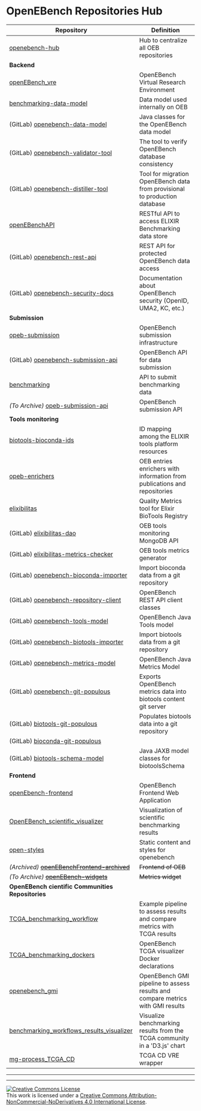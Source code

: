 # OpenEBench Repositories Hub

| **Repository**                                                                     | **Definition**                                                            |
| ---------------------------------------------------------------------------------- | ------------------------------------------------------------------------- |
| [openebench-hub][openebench-hub-link]                                              | Hub to centralize all OEB repositories                                    |
| **Backend**                                                                        |
| [openEBench_vre][openEBench_vre-link]                                              | OpenEBench Virtual Research Environment                                   |
| [benchmarking-data-model][benchmarking-data-model-link]                            | Data model used internally on OEB                                         |
| (GitLab) [openebench-data-model][openebench-data-model-link]                       | Java classes for the OpenEBench data model                                |
| (GitLab) [openebench-validator-tool][openebench-validator-tool-link]               | The tool to verify OpenEBench database consistency                        |
| (GitLab) [openebench-distiller-tool][openebench-distiller-tool-link]               | Tool for migration OpenEBench data from provisional to production database |
| [openEBenchAPI][openEBenchAPI-link]                                                | RESTful API to access ELIXIR Benchmarking data store                      |
| (GitLab) [openebench-rest-api][openebench-rest-api-link]                           | REST API for protected OpenEBench data access                             |
| (GitLab) [openebench-security-docs][openebench-security-docs-link]                 | Documentation about OpenEBench security (OpenID, UMA2, KC, etc.)          |
| **Submission**                                                                     |                                                                           |
| [opeb-submission][opeb-submission-link]                                            | OpenEBench submission infrastructure                                      |
| (GitLab) [openebench-submission-api][openebench-submission-api-link]               | OpenEBench API for data submission                                        |
| [benchmarking][benchmarking-link]                                                  | API to submit benchmarking data                                           |
| _(To Archive)_ [opeb-submission-api][opeb-submission-api-link]                     | OpenEBench submission API                                                 |
| **Tools monitoring**                                                               |
| [biotools-bioconda-ids][biotools-bioconda-ids-link]                                | ID mapping among the ELIXIR tools platform resources                      |
| [opeb-enrichers][opeb-enrichers-link]                                              | OEB entries enrichers with information from publications and repositories |
| [elixibilitas][elixibilitas-link]                                                  | Quality Metrics tool for Elixir BioTools Registry                         |
| (GitLab) [elixibilitas-dao][elixibilitas-dao-link]                                 | OEB tools monitoring MongoDB API                                          |
| (GitLab) [elixibilitas-metrics-checker][elixibilitas-metrics-checker-link]         | OEB tools metrics generator                                               |
| (GitLab) [openebench-bioconda-importer][openebench-bioconda-importer-link]         | Import bioconda data from a git repository                                |
| (GitLab) [openebench-repository-client][openebench-repository-client-link]         | OpenEBench REST API client classes                                        |
| (GitLab) [openebench-tools-model][openebench-tools-model-link]                     | OpenEBench Java Tools model                                               |
| (GitLab) [openebench-biotools-importer][openebench-biotools-importer-link]         | Import biotools data from a git repository                                |
| (GitLab) [openebench-metrics-model][openebench-metrics-model-link]                 | OpenEBench Java Metrics Model                                             |
| (GitLab) [openebench-git-populous][openebench-git-populous-link]                   | Exports OpenEBench metrics data into biotools content git server          |
| (GitLab) [biotools-git-populous][biotools-git-populous-link]                       | Populates biotools data into a git repository                             |
| (GitLab) [bioconda-git-populous][bioconda-git-populous-link]                       |                                                                           |
| (GitLab) [biotools-schema-model][biotools-schema-model-link]                       | Java JAXB model classes for biotoolsSchema                                |
| **Frontend**                                                                       |
| [openEbench-frontend][openEbench-frontend-link]                                    | OpenEBench Frontend Web Application                                       |
| [OpenEBench_scientific_visualizer][OpenEBench_scientific_visualizer-link]          | Visualization of scientific benchmarking results                          |
| [open-styles][open-styles-link]                                                    | Static content and styles for openebench                                  |
| _(Archived)_ [~~openEBenchFrontend-archived~~][openEBenchFrontend-archived-link]   | ~~Frontend of OEB~~                                                       |
| _(To Archive)_ [~~openEBench-widgets~~][openEBench-widgets-link]                   | ~~Metrics widget~~                                                        |
| **OpenEBench cientific Communities Repositories**                                  |
| [TCGA_benchmarking_workflow][TCGA_benchmarking_workflow-link]                      | Example pipeline to assess results and compare metrics with TCGA results  |
| [TCGA_benchmarking_dockers][TCGA_benchmarking_dockers-link]                        | OpenEBench TCGA visualizer Docker declarations                            |
| [openebench_gmi][GMI_benckmarking_workflow-link]                                   | OpenEBench GMI pipeline to assess results and compare metrics with GMI results |
| [benchmarking_workflows_results_visualizer][benchmarking_workflows_results_visualizer-link]                                      | Visualize benchmarking results from the TCGA community in a 'D3.js' chart |
| [mg-process_TCGA_CD][mg-process_TCGA_CD-link]                                      | TCGA CD VRE wrapper                                                   |

---
---

<a rel="license" href="http://creativecommons.org/licenses/by-nc-nd/4.0/"><img alt="Creative Commons License" style="border-width:0" src="https://i.creativecommons.org/l/by-nc-nd/4.0/88x31.png" /></a><br />This work is licensed under a <a rel="license" href="http://creativecommons.org/licenses/by-nc-nd/4.0/">Creative Commons Attribution-NonCommercial-NoDerivatives 4.0 International License</a>.

[openebench-hub-link]:                      https://github.com/inab/openebench-hub
[openEBench_vre-link]:                      https://github.com/inab/openEBench_vre
[benchmarking-data-model-link]:             https://github.com/inab/benchmarking-data-model
[opeb-enrichers-link]:                      https://github.com/inab/opeb-enrichers
[openEBenchAPI-link]:                       https://github.com/inab/openEBenchAPI
[elixibilitas-link]:                        https://github.com/inab/elixibilitas
[benchmarking-link]:                        https://github.com/inab/benchmarking
[biotools-bioconda-ids-link]:               https://github.com/inab/biotools-bioconda-ids
[opeb-submission-link]:                     https://github.com/inab/opeb-submission
[opeb-submission-api-link]:                 https://github.com/inab/opeb-submission-api
[openEbench-frontend-link]:                 https://github.com/inab/openEbench-frontend
[openEBenchFrontend-archived-link]:         https://github.com/inab/openEBenchFrontend-archived
[open-styles-link]:                         https://github.com/inab/open-styles
[openEBench-widgets-link]:                  https://github.com/inab/openEBench-widgets
[OpenEBench_scientific_visualizer-link]:    https://github.com/inab/OpenEBench_scientific_visualizer
[TCGA_benchmarking_workflow-link]:          https://github.com/inab/TCGA_benchmarking_workflow
[TCGA_benchmarking_dockers-link]:           https://github.com/inab/TCGA_benchmarking_dockers
[GMI_benckmarking_workflow-link]:           https://github.com/inab/openebench_gmi
[benchmarking_workflows_results_visualizer-link]:                  https://github.com/inab/benchmarking_workflows_results_visualizer
[mg-process_TCGA_CD-link]:                  https://github.com/inab/mg-process_TCGA_CD

[openebench-validator-tool-link]:	https://gitlab.bsc.es/inb/elixir/openebench/openebench-validator-tool
[openebench-data-model-link]:	https://gitlab.bsc.es/inb/elixir/openebench/openebench-data-model
[openebench-submission-api-link]:	https://gitlab.bsc.es/inb/elixir/openebench/openebench-submission-api
[openebench-distiller-tool-link]:	https://gitlab.bsc.es/inb/elixir/openebench/openebench-distiller-tool
[openebench-rest-api-link]:	https://gitlab.bsc.es/inb/elixir/openebench/openebench-rest-api
[openebench-security-docs-link]:	https://gitlab.bsc.es/inb/elixir/openebench/openebench-security-docs

[elixibilitas-dao-link]:	https://gitlab.bsc.es/inb/elixir/tools-platform/elixibilitas/elixibilitas-dao
[elixibilitas-metrics-checker-link]:	https://gitlab.bsc.es/inb/elixir/tools-platform/elixibilitas/elixibilitas-metrics-checker
[openebench-bioconda-importer-link]:	https://gitlab.bsc.es/inb/elixir/tools-platform/openebench-bioconda-importer
[openebench-repository-client-link]:	https://gitlab.bsc.es/inb/elixir/tools-platform/openebench-repository-client
[openebench-tools-model-link]:	https://gitlab.bsc.es/inb/elixir/tools-platform/openebench-tools-model
[openebench-biotools-importer-link]:	https://gitlab.bsc.es/inb/elixir/tools-platform/openebench-biotools-importer
[openebench-metrics-model-link]:	https://gitlab.bsc.es/inb/elixir/tools-platform/openebench-metrics-model
[openebench-git-populous-link]:	https://gitlab.bsc.es/inb/elixir/tools-platform/openebench-git-populous
[biotools-git-populous-link]:	https://gitlab.bsc.es/inb/elixir/tools-platform/biotools-git-populous
[bioconda-git-populous-link]:	https://gitlab.bsc.es/inb/elixir/tools-platform/bioconda-git-populous
[biotools-schema-model-link]:	https://gitlab.bsc.es/inb/elixir/tools-platform/biotools-schema-model
